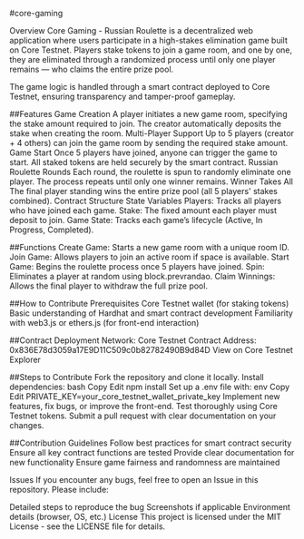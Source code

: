 #core-gaming

Overview
Core Gaming - Russian Roulette is a decentralized web application where users participate in a high-stakes elimination game built on Core Testnet. Players stake tokens to join a game room, and one by one, they are eliminated through a randomized process until only one player remains — who claims the entire prize pool.

The game logic is handled through a smart contract deployed to Core Testnet, ensuring transparency and tamper-proof gameplay.

##Features
Game Creation
A player initiates a new game room, specifying the stake amount required to join.
The creator automatically deposits the stake when creating the room.
Multi-Player Support
Up to 5 players (creator + 4 others) can join the game room by sending the required stake amount.
Game Start
Once 5 players have joined, anyone can trigger the game to start.
All staked tokens are held securely by the smart contract.
Russian Roulette Rounds
Each round, the roulette is spun to randomly eliminate one player.
The process repeats until only one winner remains.
Winner Takes All
The final player standing wins the entire prize pool (all 5 players' stakes combined).
Contract Structure
State Variables
Players: Tracks all players who have joined each game.
Stake: The fixed amount each player must deposit to join.
Game State: Tracks each game’s lifecycle (Active, In Progress, Completed).

##Functions
Create Game: Starts a new game room with a unique room ID.
Join Game: Allows players to join an active room if space is available.
Start Game: Begins the roulette process once 5 players have joined.
Spin: Eliminates a player at random using block.prevrandao.
Claim Winnings: Allows the final player to withdraw the full prize pool.

##How to Contribute
Prerequisites
Core Testnet wallet (for staking tokens)
Basic understanding of Hardhat and smart contract development
Familiarity with web3.js or ethers.js (for front-end interaction)

##Contract Deployment
Network: Core Testnet
Contract Address: 0x836E78d3059a17E9D11C509c0b82782490B9d84D
View on Core Testnet Explorer

##Steps to Contribute
Fork the repository and clone it locally.
Install dependencies:
bash
Copy
Edit
npm install
Set up a .env file with:
env
Copy
Edit
PRIVATE_KEY=your_core_testnet_wallet_private_key
Implement new features, fix bugs, or improve the front-end.
Test thoroughly using Core Testnet tokens.
Submit a pull request with clear documentation on your changes.

##Contribution Guidelines
Follow best practices for smart contract security
Ensure all key contract functions are tested
Provide clear documentation for new functionality
Ensure game fairness and randomness are maintained

Issues
If you encounter any bugs, feel free to open an Issue in this repository. Please include:

Detailed steps to reproduce the bug
Screenshots if applicable
Environment details (browser, OS, etc.)
License
This project is licensed under the MIT License - see the LICENSE file for details.